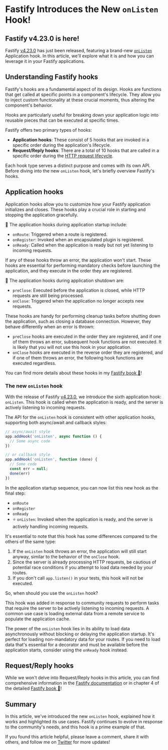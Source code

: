 # Fastify Introduces the New `onListen` Hook!

## Fastify v4.23.0 is here! 

Fastify [v4.23.0](https://github.com/fastify/fastify/releases/tag/v4.23.0) has just been released, featuring a brand-new [`onListen`](https://github.com/fastify/fastify/pull/4899) Application hook. In this article, we'll explore what it is and how you can leverage it in your Fastify applications.


## Understanding Fastify hooks

Fastify's hooks are a fundamental aspect of its design. Hooks are functions that get called at specific points in a component's lifecycle. They allow you to inject custom functionality at these crucial moments, thus altering the component's behavior.

Hooks are particularly useful for breaking down your application logic into reusable pieces that can be executed at specific times.

Fastify offers two primary types of hooks:

- **Application hooks**: These consist of 5 hooks that are invoked in a specific order during the application's lifecycle.
- **Request/Reply hooks**: There are a total of 10 hooks that are called in a specific order during the [HTTP request lifecycle](https://fastify.dev/docs/latest/Reference/Lifecycle).

Each hook type serves a distinct purpose and comes with its own API.
Before diving into the new `onListen` hook, let's briefly overview Fastify's hooks.


## Application hooks

Application hooks allow you to customize how your Fastify application initializes and closes.
These hooks play a crucial role in starting and stopping the application gracefully.

🛫 The application hooks during application startup include:

- `onRoute`: Triggered when a route is registered.
- `onRegister`: Invoked when an encapsulated plugin is registered.
- `onReady`: Called when the application is ready but not yet listening to incoming requests.

If any of these hooks throw an error, the application won't start. These hooks are essential for performing mandatory checks before launching the application, and they execute in the order they are registered.

🛬 The application hooks during application shutdown are:

- `preClose`: Executed before the application is closed, while HTTP requests are still being processed.
- `onClose`: Triggered when the application no longer accepts new requests.

These hooks are handy for performing cleanup tasks before shutting down the application, such as closing a database connection. However, they behave differently when an error is thrown:

- `preClose` hooks are executed in the order they are registered, and if one of them throws an error, subsequent hook functions are not executed. It is likely that you will not use this hook in your application.
- `onClose` hooks are executed in the reverse order they are registered, and if one of them throws an error, the following hook functions are executed regardless.

You can find more details about these hooks in my [Fastify book 📙](https://backend.cafe/the-fastify-book-is-out)!

### The new `onListen` hook

With the release of Fastify [v4.23.0](https://github.com/fastify/fastify/releases/tag/v4.23.0), we introduce the sixth application hook: `onListen`.
This hook is called when the application is ready, and the server is actively listening to incoming requests.

The API for the `onListen` hook is consistent with other application hooks, supporting both async/await and callback styles:

```js
// async/await style
app.addHook('onListen', async function () {
  // Some async code
})

// or callback style
app.addHook('onListen', function (done) {
  // Some code
  const err = null;
  done(err)
})
```

In the application startup sequence, you can now list this new hook as the final step:

- `onRoute`
- `onRegister`
- `onReady`
- ⭐️ `onListen`: Invoked when the application is ready, and the server is actively handling incoming requests.

It's essential to note that this hook has some differences compared to the others of the same type:

1. If the `onListen` hook throws an error, the application will still start anyway, similar to the behavior of the `onClose` hook.
2. Since the server is already processing HTTP requests, be cautious of potential race conditions if you attempt to load data needed by your routes.
3. If you don't call `app.listen()` in your tests, this hook will not be executed.

So, when should you use the `onListen` hook?

This hook was added in response to community requests to perform tasks that require the server to be actively listening to incoming requests. A common use case is loading external data from a remote service to populate the application cache.

The power of the `onListen` hook lies in its ability to load data asynchronously without blocking or delaying the application startup. It's perfect for loading non-mandatory data for your routes. If you need to load data that's essential for a decorator and must be available before the application starts, consider using the `onReady` hook instead.


## Request/Reply hooks

While we won't delve into Request/Reply hooks in this article, you can find comprehensive information in the [Fastify documentation](https://fastify.dev/docs/latest/Reference/Hooks/#requestreply-hooks) or in chapter 4 of the detailed [Fastify book 📙](https://backend.cafe/the-fastify-book-is-out)!


## Summary

In this article, we've introduced the new `onListen` hook, explained how it works and highlighted its use cases. Fastify continues to evolve in response to the community's needs, and this hook is a prime example of that.

If you found this article helpful, please leave a comment, share it with others, and follow me on [Twitter](https://twitter.com/ManuEomm) for more updates!
